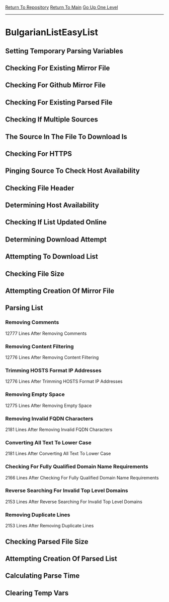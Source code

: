 [Return To Repository](https://github.com/deathbybandaid/piholeparser/)
[Return To Main](https://github.com/deathbybandaid/piholeparser/blob/master/RecentRunLogs/Mainlog.md)
[Go Up One Level](https://github.com/deathbybandaid/piholeparser/blob/master/RecentRunLogs/TopLevelScripts/30-Processing-Blacklists.md)
____________________________________
# BulgarianListEasyList
## Setting Temporary Parsing Variables
## Checking For Existing Mirror File
## Checking For Github Mirror File
## Checking For Existing Parsed File
## Checking If Multiple Sources
## The Source In The File To Download Is
## Checking For HTTPS
## Pinging Source To Check Host Availability
## Checking File Header
## Determining Host Availability
## Checking If List Updated Online
## Determining Download Attempt
## Attempting To Download List
## Checking File Size
## Attempting Creation Of Mirror File
## Parsing List
### Removing Comments
12777 Lines After Removing Comments
### Removing Content Filtering
12776 Lines After Removing Content Filtering
### Trimming HOSTS Format IP Addresses
12776 Lines After Trimming HOSTS Format IP Addresses
### Removing Empty Space
12775 Lines After Removing Empty Space
### Removing Invalid FQDN Characters
2181 Lines After Removing Invalid FQDN Characters
### Converting All Text To Lower Case
2181 Lines After Converting All Text To Lower Case
### Checking For Fully Qualified Domain Name Requirements
2166 Lines After Checking For Fully Qualified Domain Name Requirements
### Reverse Searching For Invalid Top Level Domains
2153 Lines After Reverse Searching For Invalid Top Level Domains
### Removing Duplicate Lines
2153 Lines After Removing Duplicate Lines
## Checking Parsed File Size
## Attempting Creation Of Parsed List
## Calculating Parse Time
## Clearing Temp Vars
